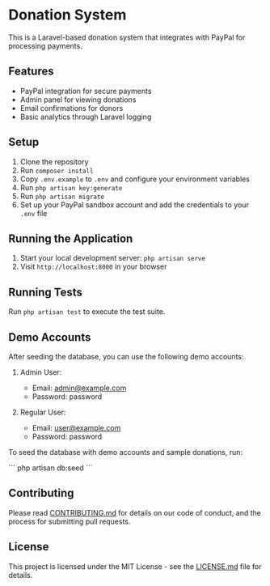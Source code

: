 # Donation System

This is a Laravel-based donation system that integrates with PayPal for processing payments.

## Features

- PayPal integration for secure payments
- Admin panel for viewing donations
- Email confirmations for donors
- Basic analytics through Laravel logging

## Setup

1. Clone the repository
2. Run `composer install`
3. Copy `.env.example` to `.env` and configure your environment variables
4. Run `php artisan key:generate`
5. Run `php artisan migrate`
6. Set up your PayPal sandbox account and add the credentials to your `.env` file

## Running the Application

1. Start your local development server: `php artisan serve`
2. Visit `http://localhost:8000` in your browser

## Running Tests

Run `php artisan test` to execute the test suite.

## Demo Accounts

After seeding the database, you can use the following demo accounts:

1. Admin User:
   - Email: admin@example.com
   - Password: password

2. Regular User:
   - Email: user@example.com
   - Password: password

To seed the database with demo accounts and sample donations, run:

\`\`\`
php artisan db:seed
\`\`\`

## Contributing

Please read [CONTRIBUTING.md](CONTRIBUTING.md) for details on our code of conduct, and the process for submitting pull requests.

## License

This project is licensed under the MIT License - see the [LICENSE.md](LICENSE.md) file for details.

